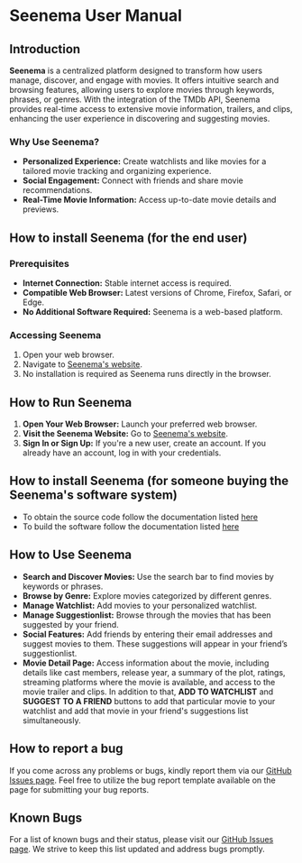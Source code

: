 # Seenema User Manual

## Introduction

**Seenema** is a centralized platform designed to transform how users manage, discover, and engage with movies. 
It offers intuitive search and browsing features, allowing users to explore movies through keywords, phrases, or genres.
With the integration of the TMDb API, Seenema provides real-time access to extensive movie information, trailers, 
and clips, enhancing the user experience in discovering and suggesting movies.

### Why Use Seenema?
- **Personalized Experience:** Create watchlists and like movies for a tailored movie tracking and organizing experience.
- **Social Engagement:** Connect with friends and share movie recommendations.
- **Real-Time Movie Information:** Access up-to-date movie details and previews.

## How to install Seenema (for the end user)

### Prerequisites
- **Internet Connection:** Stable internet access is required.
- **Compatible Web Browser:** Latest versions of Chrome, Firefox, Safari, or Edge.
- **No Additional Software Required:** Seenema is a web-based platform.

### Accessing Seenema
1. Open your web browser.
2. Navigate to [Seenema's website](https://seenema-one.vercel.app/signIn).
3. No installation is required as Seenema runs directly in the browser.

## How to Run Seenema

1. **Open Your Web Browser:** Launch your preferred web browser.
2. **Visit the Seenema Website:** Go to [Seenema's website](https://seenema-one.vercel.app/signIn).
3. **Sign In or Sign Up:** If you're a new user, create an account. If you already have an account, log in with your credentials.

## How to install Seenema (for someone buying the Seenema's software system)

* To obtain the source code follow the documentation listed [here](./DEVELOPMENT.md#how-to-obtain-the-source-code)
* To build the software follow the documentation listed [here](./DEVELOPMENT.md#how-to-build-the-software)
## How to Use Seenema

- **Search and Discover Movies:** Use the search bar to find movies by keywords or phrases.
- **Browse by Genre:** Explore movies categorized by different genres.
- **Manage Watchlist:** Add movies to your personalized watchlist.
- **Manage Suggestionlist:** Browse through the movies that has been suggested by your friend. 
- **Social Features:** Add friends by entering their email addresses and suggest movies to them. 
These suggestions will appear in your friend’s suggestionlist.
- **Movie Detail Page:** Access information about the movie, including details like cast members, release year, 
a summary of the plot, ratings, streaming platforms where the movie is available, and access to the movie trailer and clips.
In addition to that, **ADD TO WATCHLIST** and **SUGGEST TO A FRIEND** buttons to add that particular movie to your watchlist
and add that movie in your friend's suggestions list simultaneously.

## How to report a bug

If you come across any problems or bugs, kindly report them via our
[GitHub Issues page](https://github.com/leenapagdar/Seenema/issues). 
Feel free to utilize the bug report template available on the page for submitting your bug reports.

## Known Bugs

For a list of known bugs and their status, please visit our [GitHub Issues page](https://github.com/leenapagdar/Seenema/issues). We strive to keep this list updated and address bugs promptly.
